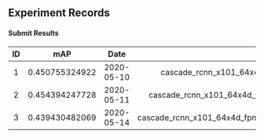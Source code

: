Experiment Records
------------------
#### Submit Results

| ID | mAP | Date | Trick |
| :---: | :---: | :---: | :---: |
| 1 | 0.450755324922 | 2020-05-10 | cascade_rcnn_x101_64x4d_fpn_1x+multiscale+softnms |
| 2 | 0.454394247728 | 2020-05-11 | cascade_rcnn_x101_64x4d_fpn_1x+multiscale+softnms+nobg |
| 3 | 0.439430482069 | 2020-05-14 | cascade_rcnn_x101_64x4d_fpn_1x_groie+multiscale+softnms+nobg |



